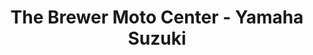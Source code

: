 ---
title: "The Brewer Moto Center - Yamaha Suzuki"
url: /la-roche-sur-yon/the-brewer-moto-center-yamaha-suzuki/
shop: Sport
---